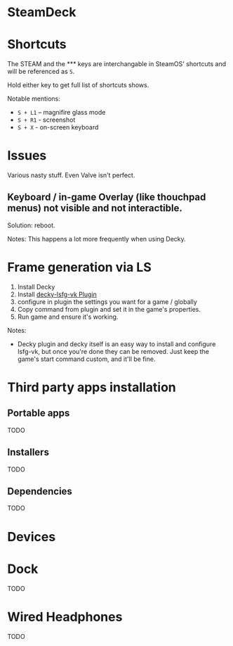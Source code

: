 SteamDeck
=========

# Shortcuts
The STEAM and the *** keys are interchangable in SteamOS' shortcuts and will be referenced as `S`.

Hold either key to get full list of shortcuts shows.

Notable mentions:
- `S + L1` – magnifire glass mode
- `S + R1` - screenshot
- `S + X` - on-screen keyboard

# Issues

Various nasty stuff. Even Valve isn't perfect.

## Keyboard / in-game Overlay (like thouchpad menus) not visible and not interactible.

Solution: reboot.

Notes: This happens a lot more frequently when using Decky.

# Frame generation via LS
1. Install Decky
2. Install [decky-lsfg-vk Plugin](https://github.com/xXJSONDeruloXx/decky-lsfg-vk)
3. configure in plugin the settings you want for a game / globally
4. Copy command from plugin and set it in the game's properties.
5. Run game and ensure it's working.

Notes:
- Decky plugin and decky itself is an easy way to install and configure lsfg-vk, but once you're done they can be removed. Just keep the game's start command custom, and it'll be fine.

# Third party apps installation

## Portable apps
TODO

## Installers
TODO

## Dependencies
TODO

# Devices

# Dock
TODO

# Wired Headphones
TODO
